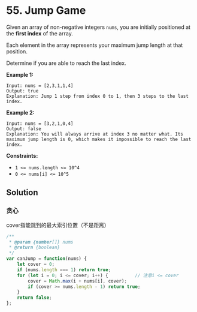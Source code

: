 # 55. Jump Game

Given an array of non-negative integers `nums`, you are initially positioned at the **first index** of the array.

Each element in the array represents your maximum jump length at that position.

Determine if you are able to reach the last index.

 

**Example 1:**

```
Input: nums = [2,3,1,1,4]
Output: true
Explanation: Jump 1 step from index 0 to 1, then 3 steps to the last index.
```

**Example 2:**

```
Input: nums = [3,2,1,0,4]
Output: false
Explanation: You will always arrive at index 3 no matter what. Its maximum jump length is 0, which makes it impossible to reach the last index.
```

 

**Constraints:**

- `1 <= nums.length <= 10^4`
- `0 <= nums[i] <= 10^5`

## Solution

### 贪心

cover指能跳到的最大索引位置（不是距离）

```js
/**
 * @param {number[]} nums
 * @return {boolean}
 */
var canJump = function(nums) {
    let cover = 0;
    if (nums.length === 1) return true;
    for (let i = 0; i <= cover; i++) {			// 注意i <= cover
        cover = Math.max(i + nums[i], cover);
        if (cover >= nums.length - 1) return true;
    }
    return false;
};
```



